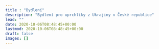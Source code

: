 ```yaml
---
title : "Bydlení"
description: "Bydlení pro uprchlíky z Ukrajiny v České republice"
lead: ""
date: 2020-10-06T08:48:45+00:00
lastmod: 2020-10-06T08:48:45+00:00
draft: false
images: []
---
```

